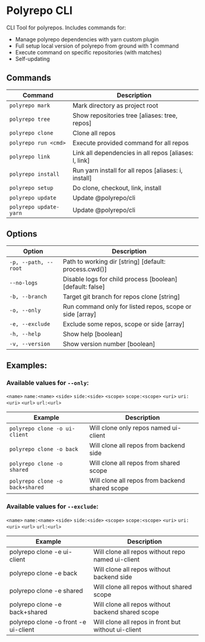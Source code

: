 # Polyrepo CLI

CLI Tool for polyrepos. Includes commands for: 
- Manage polyrepo dependencies with yarn custom plugin
- Full setup local version of polyrepo from ground with 1 command
- Execute command on specific repositories (with matches)
- Self-updating

## Commands
| Command                | Description                                              |
|------------------------|----------------------------------------------------------|
| `polyrepo mark`        | Mark directory as project root                           |
| `polyrepo tree`        | Show repositories tree            [aliases: tree, repos] |
| `polyrepo clone`       | Clone all repos                                          |
| `polyrepo run <cmd>`   | Execute provided command for all repos                   |
| `polyrepo link`        | Link all dependencies in all repos    [aliases: l, link] |
| `polyrepo install`     | Run yarn install for all repos     [aliases: i, install] |
| `polyrepo setup`       | Do clone, checkout, link, install                        |
| `polyrepo update`      | Update @polyrepo/cli                                     |
| `polyrepo update-yarn` | Update @polyrepo/cli                                     |

## Options
| Option               | Description                                                |
|----------------------|------------------------------------------------------------|
| `-p, --path, --root` | Path to working dir      [string] [default: process.cwd()] |
| `--no-logs`          | Disable logs for child process  [boolean] [default: false] |
| `-b, --branch`       | Target git branch for repos clone                 [string] |
| `-o, --only`         | Run command only for listed repos, scope or side   [array] |
| `-e, --exclude`      | Exclude some repos, scope or side                  [array] |
| `-h, --help`         | Show help                                        [boolean] |
| `-v, --version`      | Show version number                              [boolean] |

## Examples:
### Available values for `--only`:<br>
`<name>` `name:<name>` `<side>` `side:<side>` `<scope>` `scope:<scope>` `<uri>` `uri:<uri>` `<url>` `url:<url>`

| Example                         | Description                                    |
|---------------------------------|------------------------------------------------|
| `polyrepo clone -o ui-client`   | Will clone only repos named ui-client          |
| `polyrepo clone -o back`        | Will clone all repos from backend side         |
| `polyrepo clone -o shared`      | Will clone all repos from shared scope         |
| `polyrepo clone -o back+shared` | Will clone all repos from backend shared scope |

### Available values for `--exclude`:<br>
`<name>` `name:<name>` `<side>` `side:<side>` `<scope>` `scope:<scope>` `<uri>` `uri:<uri>` `<url>` `url:<url>`

| Example                              | Description                                         |
|--------------------------------------|-----------------------------------------------------|
| polyrepo clone -e ui-client          | Will clone all repos without repo named ui-client   |
| polyrepo clone -e back               | Will clone all repos without backend side           |
| polyrepo clone -e shared             | Will clone all repos without shared scope           |
| polyrepo clone -e back+shared        | Will clone all repos without backend shared scope   |
| polyrepo clone -o front -e ui-client | Will clone all repos in front but without ui-client |

